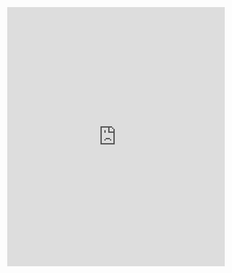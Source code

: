 <embed src="http://fpramunno.github.io/files/cv_fpr_last.pdf" type="application/pdf" width="100%" height="600px">
